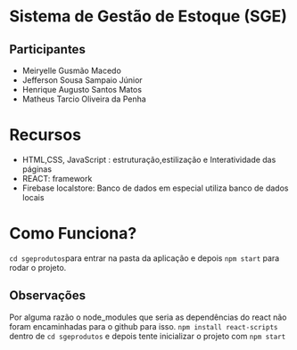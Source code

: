 # Sistema de Gestão de Estoque (SGE)
## Participantes
- Meiryelle Gusmão Macedo 
- Jefferson Sousa Sampaio Júnior
- Henrique Augusto Santos Matos
- Matheus Tarcio Oliveira da Penha
# Recursos
- HTML,CSS, JavaScript : estruturação,estilização e Interatividade das páginas
- REACT: framework 
- Firebase localstore: Banco de dados em especial utiliza banco de dados locais
# Como Funciona?

`cd sgeprodutos`para entrar na pasta da aplicação e depois `npm start` para rodar o projeto.

## Observações 
Por alguma razão o node_modules que seria as dependências do react não foram encaminhadas para o github para isso.
`npm install react-scripts` dentro de `cd sgeprodutos`
e depois tente inicializar o projeto com `npm start`
